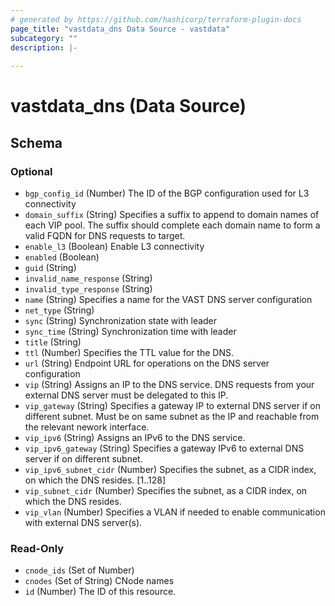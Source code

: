 ```yaml
---
# generated by https://github.com/hashicorp/terraform-plugin-docs
page_title: "vastdata_dns Data Source - vastdata"
subcategory: ""
description: |-
  
---
```


# vastdata_dns (Data Source)





<!-- schema generated by tfplugindocs -->
## Schema

### Optional

- `bgp_config_id` (Number) The ID of the BGP configuration used for L3 connectivity
- `domain_suffix` (String) Specifies a suffix to append to domain names of each VIP pool. The suffix should complete each domain name to form a valid FQDN for DNS requests to target.
- `enable_l3` (Boolean) Enable L3 connectivity
- `enabled` (Boolean)
- `guid` (String)
- `invalid_name_response` (String)
- `invalid_type_response` (String)
- `name` (String) Specifies a name for the VAST DNS server configuration
- `net_type` (String)
- `sync` (String) Synchronization state with leader
- `sync_time` (String) Synchronization time with leader
- `title` (String)
- `ttl` (Number) Specifies the TTL value for the DNS.
- `url` (String) Endpoint URL for operations on the DNS server configuration
- `vip` (String) Assigns an IP to the DNS service. DNS requests from your external DNS server must be delegated to this IP.
- `vip_gateway` (String) Specifies a gateway IP to external DNS server if on different subnet. Must be on same subnet as the IP and reachable from the relevant nework interface.
- `vip_ipv6` (String) Assigns an IPv6 to the DNS service.
- `vip_ipv6_gateway` (String) Specifies a gateway IPv6 to external DNS server if on different subnet.
- `vip_ipv6_subnet_cidr` (Number) Specifies the subnet, as a CIDR index, on which the DNS resides. [1..128]
- `vip_subnet_cidr` (Number) Specifies the subnet, as a CIDR index, on which the DNS resides.
- `vip_vlan` (Number) Specifies a VLAN if needed to enable communication with external DNS server(s).

### Read-Only

- `cnode_ids` (Set of Number)
- `cnodes` (Set of String) CNode names
- `id` (Number) The ID of this resource.
